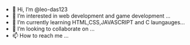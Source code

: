 - 👋 Hi, I’m @leo-das123
- 👀 I’m interested in web development and game development ...
- 🌱 I’m currently learning HTML,CSS,JAVASCRIPT and C laungauges...
- 💞️ I’m looking to collaborate on ...
- 📫 How to reach me ...

<!---
leo-das123/leo-das123 is a ✨ special ✨ repository because its `README.md` (this file) appears on your GitHub profile.
You can click the Preview link to take a look at your changes.
--->
